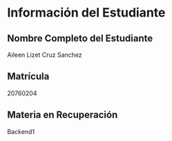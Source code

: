 # Información del Estudiante

## Nombre Completo del Estudiante
Aileen Lizet Cruz Sanchez

## Matrícula
20760204

## Materia en Recuperación
Backend1
